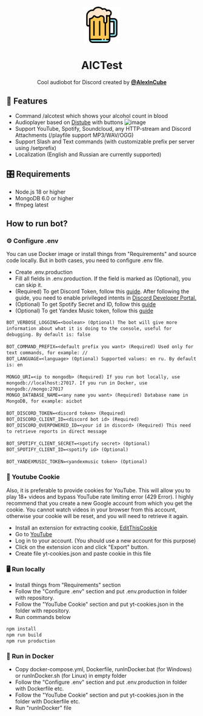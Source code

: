 <p align="center">
    <img width="96" src="src/logo.png" alt="BotLogo">
</p>
<h1 align="center">AICTest</h1>
<p align="center">
Cool audiobot for Discord created by <a href="https://vk.com/alexincube"><b>@AlexInCube</b></a></p>

## 🌟 Features
- Command /alcotest which shows your alcohol count in blood
- Audioplayer based on [Distube](https://github.com/skick1234/DisTube) with buttons ![image](https://i.imgur.com/zqQ6ViY.png)
- Support YouTube, Spotify, Soundcloud, any HTTP-stream and Discord Attachments (/playfile support MP3/WAV/OGG)
- Support Slash and Text commands (with customizable prefix per server using /setprefix)
- Localization (English and Russian are currently supported)

## 🎛️ Requirements
- Node.js 18 or higher
- MongoDB 6.0 or higher
- ffmpeg latest

## How to run bot?
### ⚙️ Configure .env
You can use Docker image or install things from "Requirements" and source code locally.
But in both cases, you need to configure .env file.

- Create .env.production
- Fill all fields in .env.production. If the field is marked as (Optional), you can skip it.
- (Required) To get Discord Token, follow this [guide](https://discordjs.guide/preparations/setting-up-a-bot-application.html#creating-your-bot). After following the guide, you need to enable privileged intents in [Discord Developer Portal.](https://github.com/AlexInCube/AlCoTest/assets/25522245/fdbcdcf1-9501-47f0-93bf-7e76806f623f)
- (Optional) To get Spotify Secret and ID, follow this [guide](https://stevesie.com/docs/pages/spotify-client-id-secret-developer-api)
- (Optional) To get Yandex Music token, follow this [guide](https://github.com/MarshalX/yandex-music-api/discussions/513)
```
BOT_VERBOSE_LOGGING=<boolean> (Optional) The bot will give more information about what it is doing to the console, useful for debugging. By default is: false

BOT_COMMAND_PREFIX=<default prefix you want> (Required) Used only for text commands, for example: //
BOT_LANGUAGE=<language> (Optional) Supported values: en ru. By default is: en

MONGO_URI=<ip to mongodb> (Required) If you run bot locally, use mongodb://localhost:27017. If you run in Docker, use mongodb://mongo:27017
MONGO_DATABASE_NAME=<any name you want> (Required) Database name in MongoDB, for example: aicbot

BOT_DISCORD_TOKEN=<discord token> (Required) 
BOT_DISCORD_CLIENT_ID=<discord bot id> (Required) 
BOT_DISCORD_OVERPOWERED_ID=<your id in discord> (Required) This need to retrieve reports in direct message

BOT_SPOTIFY_CLIENT_SECRET=<spotify secret> (Optional)
BOT_SPOTIFY_CLIENT_ID=<spotify id> (Optional)

BOT_YANDEXMUSIC_TOKEN=<yandexmusic token> (Optional)
```

### 🍪 Youtube Cookie
Also, it is preferable to provide cookies for YouTube.
This will allow you to play 18+ videos and bypass YouTube rate limiting error (429 Error).
I highly recommend that you create a new Google account from which you get the cookie.
You cannot watch videos in your browser from this account,
otherwise your cookie will be reset, and you will need to retrieve it again.

- Install an extension for extracting cookie, [EditThisCookie](https://www.editthiscookie.com/blog/2014/03/install-editthiscookie/)
- Go to [YouTube](https://www.youtube.com/)
- Log in to your account. (You should use a new account for this purpose)
- Click on the extension icon and click "Export" button.
- Create file yt-cookies.json and paste cookie in this file

### 🖥️ Run locally
- Install things from "Requirements" section
- Follow the "Configure .env" section and put .env.production in folder with repository.
- Follow the "YouTube Cookie" section and put yt-cookies.json in the folder with repository.
- Run commands below

```npm
npm install
npm run build
npm run production
```

### 🐋 Run in Docker
- Copy docker-compose.yml, Dockerfile, runInDocker.bat (for Windows) or runInDocker.sh (for Linux) in empty folder
- Follow the "Configure .env" section and put .env.production in folder with Dockerfile etc.
- Follow the "YouTube Cookie" section and put yt-cookies.json in the folder with Dockerfile etc.
- Run "runInDocker" file
